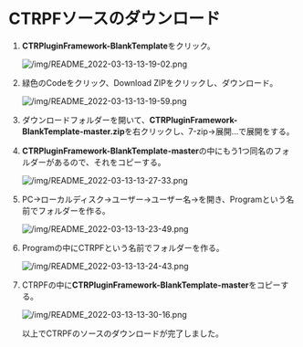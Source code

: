 # CTRPFソースのダウンロード

1. **CTRPluginFramework-BlankTemplate**をクリック。

    ![/img/README_2022-03-13-13-19-02.png](/img/README_2022-03-13-13-19-02.png)

1. 緑色のCodeをクリック、Download ZIPをクリックし、ダウンロード。

    ![/img/README_2022-03-13-13-19-59.png](/img/README_2022-03-13-13-19-59.png)

1. ダウンロードフォルダーを開いて、**CTRPluginFramework-BlankTemplate-master.zip**を右クリックし、7-zip→展開…で展開をする。

1. **CTRPluginFramework-BlankTemplate-master**の中にもう1つ同名のフォルダーがあるので、それをコピーする。

    ![/img/README_2022-03-13-13-27-33.png](/img/README_2022-03-13-13-27-33.png)

1. PC→ローカルディスク→ユーザー→ユーザー名→を開き、Programという名前でフォルダーを作る。

    ![/img/README_2022-03-13-13-23-49.png](/img/README_2022-03-13-13-23-49.png)

1. Programの中にCTRPFという名前でフォルダーを作る。

    ![/img/README_2022-03-13-13-24-43.png](/img/README_2022-03-13-13-24-43.png)

1. CTRPFの中に**CTRPluginFramework-BlankTemplate-master**をコピーする。

    ![/img/README_2022-03-13-13-30-16.png](/img/README_2022-03-13-13-30-16.png)

    以上でCTRPFのソースのダウンロードが完了しました。
